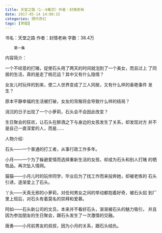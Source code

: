 ```yaml
---
title: 天堂之路（1--6集完）作者：封情老衲
date: 2017-05-14 14:00:15
categories: 現代奇幻
tags: [草榴]
---
```

书名：天堂之路
作者：封情老衲
字数：38.4万


        第一集

内容简介：

一个不经意的打赌，促使石头用了两天的时间就泡到了一个美女，而且过上
了同居的生活，真的是走了桃花运？其中又有什么隐情？

女友儿时玩伴的到来，使二人世界变成了三人同居，又有什么样的香艳事件
发生？

原本平静幸福的生活被打破，女友的背叛将会导致什么样的结局？

消沉的日子出现了一个小萝莉，石头会不会因此改变？

生日聚会的狂欢，让石头在醉酒之下与身边的女孩发生了关系，却发现对方
并不是自己一直深爱的人，而是……

人物介绍∶

石头——一个普通的打工者，从事行政工作多年。

小月——一个为了躲避爱情而选择重新生活的女孩，却成为石头和别人打赌
的牺牲品，再次坠入情网。

猫猫——小月儿时的玩伴同学，毕业后为了找工作而来投奔她，却被老练的
石头引诱，逐渐爱上了石头。

丫头——天真无邪的小萝莉，对任何男女之间的举动都抱着好奇，被石头招
到厂里上班后，对石头有着莫名的崇拜和爱慕。

阿如——石头新公司的文员，本来并不看好石头，渐渐被石头的魅力吸引，
并且因为参加朋友的生日聚会，跟石头发生了一次激情的交融。

唐勇——小月前男友的叔叔，因为小月的关系，跟石头结仇。
